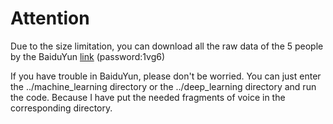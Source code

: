 # Attention 
Due to the size limitation, you can download all the raw data of the 5 people by the BaiduYun [link](https://pan.baidu.com/s/1gaIVAQ5XuZ7tf4oIcZm-UQ) (password:1vg6)

If you have trouble in BaiduYun, please don't be worried. You can just enter the ../machine_learning directory or the ../deep_learning directory and run the code. Because I have put the needed fragments of voice in the corresponding directory.
